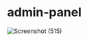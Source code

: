 ﻿# admin-panel

![Screenshot (515)](https://github.com/NabinGhimire0/admin-panel/assets/88672935/7ca1558e-0a48-482f-9603-01a33c28d7b2)

